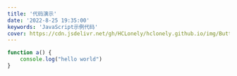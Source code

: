```yaml
---
title: '代码演示'
date: '2022-8-25 19:35:00'
keywords: 'JavaScript示例代码'
cover: https://cdn.jsdelivr.net/gh/HCLonely/hclonely.github.io/img/Butterfly/006.webp
---
```


```JavaScript
function a() {
    console.log("hello world")
}
```
